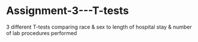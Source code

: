 # Assignment-3---T-tests
3 different T-tests comparing race &amp; sex to length of hospital stay &amp; number of lab procedures performed
